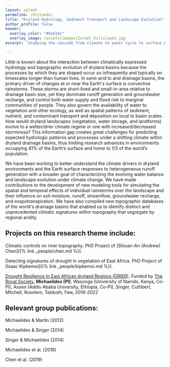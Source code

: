 ```yaml
---
layout: splash
permalink: /drylands/
title: "Dryland Hydrology, Sediment Transport and Landscape Evolution"
author_profile: false
header:
  overlay_color: "#5e616c"
  overlay_image: /assets/images/Israel_hillslope3.jpg
excerpt: 'Studying the cascade from climate to water cycle to surface processes to landforms in drylands.<br /><br /><br /><br /><br /><br />'

---
```


Little is known about the interaction between climatically expressed hydrology and topographic evolution of dryland basins because the processes by which they are shaped occur so infrequently and typically on timescales longer than human lives. In semi-arid to arid drainage basins, the primary driver of changes at or near the Earth's surface is convective rainstorms. These storms are short-lived and small-in-area relative to drainage basin size, yet they dominate runoff generation and groundwater recharge, and control both water supply and flood risk to marginal communities of people. They also govern the availability of water to vegetation and other ecology, as well as spatial patterns of sediment, nutrient, and contaminant transport and deposition on local to basin scales. How would dryland landscapes (vegetation, water storage, and landforms) evolve to a wetter/drier climate regime or one with increased/decreased storminess? This information gap creates great challenges for predicting expected hydrologic patterns and processes under a shifting climate within dryland drainage basins, thus limiting research advances in environments occupying 41% of the Earth’s surface and home to 1/3 of the world’s population. 

We have been working to better understand the climate drivers in dryland environments and the Earth surface responses to heterogeneous runoff generation with a broader goal of characterizing the evolving water balance and landscape evolution under climate change. We have made contributions to the development of new modeling tools for simulating the spatial and temporal effects of individual rainstorms over the landscape and their influence on soil moisture, runoff, streamflow, groundwater recharge, and evapotranspiration. We have also compiled new topographic databases of the world's drainage basins that enabled us to identify distinct and unprecedented climatic signatures within topography that segregate by regional aridity.      

## Projects on this research theme include:<br>
Climatic controls on river topography. PhD Project of [Shiuan-An (Andrew) Chen]({% link _people/chen.md %}).

Detecting signatures of drought in vegetation of East Africa. PhD Project of [Isaac Kipkemoi]({% link _people/kipkemoi.md %}). 

[Drought Resilience In East African dryland Regions (DRIER)](https://research-information.bristol.ac.uk/en/projects/drought-resilience-in-east-african-dryland-regions-drier(353598a8-4600-4c0f-8077-1567751f639e).html). Funded by [The Royal Society](https://www.googleadservices.com/pagead/aclk?sa=L&ai=DChcSEwjh_NzSj9rkAhUEVdMKHd7iBOIYABAAGgJ3Yg&ohost=www.google.com&cid=CAESEeD29pTS62bLu8xAD4rqnJXp&sig=AOD64_3KTFEPnRAOrXCuiKSi4FgJpztIhA&q=&ved=2ahUKEwi9q9XSj9rkAhXkSRUIHVnRDSMQ0Qx6BAgfEAE&adurl=), **Michaelides (PI)**, Wasonga (University of Nairobi, Kenya, Co-PI), Assen (Addis Ababa University, Ethiopia, Co-PI), Singer, Cuthbert, Mitchell, Rosolem, Tebboth, Few, _2019-2022_

## Relevant group publications:<br>

Michaelides & Martin (2012)

Michaelides & Singer (2014)

Singer & Michaelides (2014)

Michaelides et al. (2018)

Chen et al. (2019)